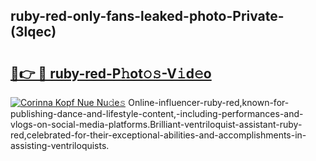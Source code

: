 ## ruby-red-only-fans​-leaked-photo​-Private-(3lqec)


# <h2><a href="https://mediaupload.pro?title=ruby-red&ref=git">🔗👉 🔴 ruby-red-P𝚑ot𝚘𝚜-V𝚒d𝚎o</a></h2>

[![Corinna Kopf Nue Nu𝚍e𝚜](https://i.imgur.com/0qMVB7G.gif)](https://mediaupload.pro?title=ruby-red&ref=git)
Online-influencer-ruby-red,known-for-publishing-dance-and-lifestyle-content,-including-performances-and-vlogs-on-social-media-platforms.Brilliant-ventriloquist-assistant-ruby-red,celebrated-for-their-exceptional-abilities-and-accomplishments-in-assisting-ventriloquists.  